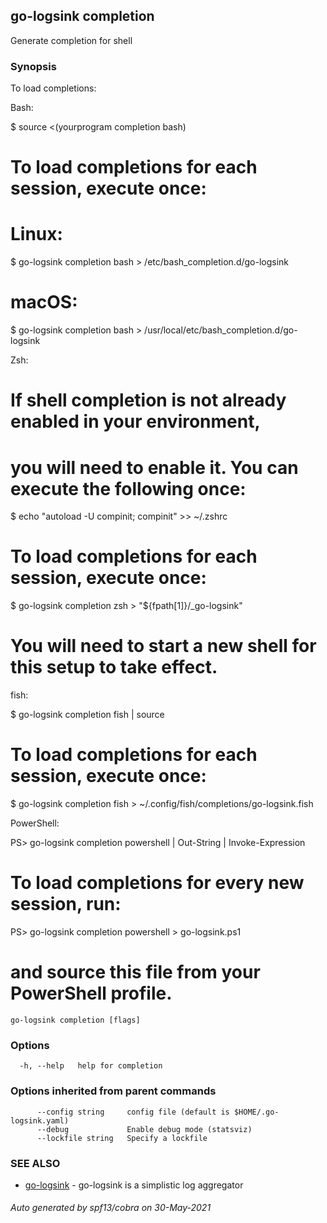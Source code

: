 ## go-logsink completion

Generate completion for shell

### Synopsis

To load completions:

Bash:

  $ source <(yourprogram completion bash)

  # To load completions for each session, execute once:
  # Linux:
  $ go-logsink completion bash > /etc/bash_completion.d/go-logsink
  # macOS:
  $ go-logsink completion bash > /usr/local/etc/bash_completion.d/go-logsink

Zsh:

  # If shell completion is not already enabled in your environment,
  # you will need to enable it.  You can execute the following once:

  $ echo "autoload -U compinit; compinit" >> ~/.zshrc

  # To load completions for each session, execute once:
  $ go-logsink completion zsh > "${fpath[1]}/_go-logsink"

  # You will need to start a new shell for this setup to take effect.

fish:

  $ go-logsink completion fish | source

  # To load completions for each session, execute once:
  $ go-logsink completion fish > ~/.config/fish/completions/go-logsink.fish

PowerShell:

  PS> go-logsink completion powershell | Out-String | Invoke-Expression

  # To load completions for every new session, run:
  PS> go-logsink completion powershell > go-logsink.ps1
  # and source this file from your PowerShell profile.


```
go-logsink completion [flags]
```

### Options

```
  -h, --help   help for completion
```

### Options inherited from parent commands

```
      --config string     config file (default is $HOME/.go-logsink.yaml)
      --debug             Enable debug mode (statsviz)
      --lockfile string   Specify a lockfile
```

### SEE ALSO

* [go-logsink](go-logsink.md)	 - go-logsink is a simplistic log aggregator

###### Auto generated by spf13/cobra on 30-May-2021
